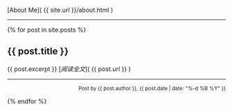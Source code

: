 [About Me]( {{ site.url }}/about.html )

---

{% for post in site.posts %}
## {{ post.title }}
{{ post.excerpt }}
[_阅读全文_]( {{ post.url }} )

---
<p align="right"><small>Post by {{ post.author }}, {{ post.date | date: "%-d %B %Y" }}</small></p>

{% endfor %}
